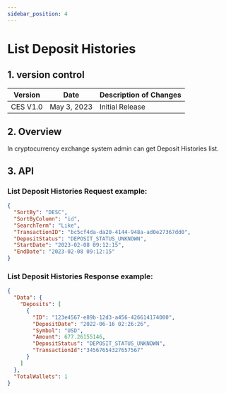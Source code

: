 ```yaml
---
sidebar_position: 4
---
```


# List Deposit Histories

## 1. version control

| Version  | Date        | Description of Changes |
| -------- | ----------- | ---------------------- |
| CES V1.0 | May 3, 2023 | Initial Release        |

## 2. Overview

In cryptocurrency exchange system admin can get Deposit Histories list.

## 3. API

### List Deposit Histories Request example:


```json
{
  "SortBy": "DESC",
  "SortByColumn": "id",
  "SearchTerm": "Like",
  "TransactionID": "bc5cf4da-da20-4144-948a-ad0e27367dd0",
  "DepositStatus": "DEPOSIT_STATUS_UNKNOWN",
  "StartDate": "2023-02-08 09:12:15",
  "EndDate": "2023-02-08 09:12:15"
}
```

### List Deposit Histories Response example:

```json
{
  "Data": {
    "Deposits": [
      {
        "ID": "123e4567-e89b-12d3-a456-426614174000",
        "DepositDate": "2022-06-16 02:26:26",
        "Symbol": "USD",
        "Amount": 677.26155146,
        "DepositStatus": "DEPOSIT_STATUS_UNKNOWN",
        "TransactionId":"34567654327657567"
      }
    ]
  },
  "TotalWallets": 1
}
```
